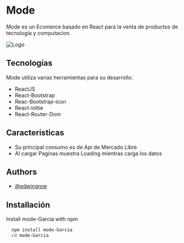 
# Mode

Mode es un Ecomerce basado en React para la venta de productos de tecnologia y computacion.






![Logo](https://i.postimg.cc/ZK8w7h8T/asd.png)


## Tecnologías

Mode utiliza varias herramientas para su desarrollo:

- ReactJS
- React-Bootstrap
- Reac-Bootstrap-icon
- React-lottie
- React-Router-Dom


## Caracteristicas

- Su principal consumo es de Api de Mercado Libre 
- Al cargar Paginas muestra Loading mientras carga los datos


## Authors

- [@edwingrow](https://www.github.com/edwingrow)


## Installación

Install mode-Garcia with npm

```bash
  npm install mode-Garcia
  cd mode-Garcia
```
    